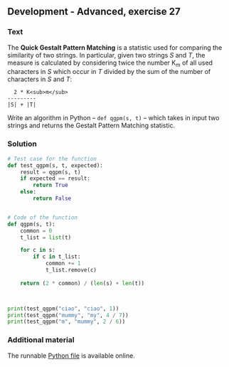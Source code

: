 ## Development - Advanced, exercise 27

### Text
The **Quick Gestalt Pattern Matching** is a statistic used for comparing the similarity of two strings. In particular, given two strings *S* and *T*, the measure is calculated by considering twice the number K<sub>m</sub> of all used characters in *S* which occur in *T* divided by the sum of the number of characters in *S* and *T*: 

```
  2 * K<sub>m</sub>
---------
|S| + |T|
```

Write an algorithm in Python – `def qgpm(s, t)` – which takes in input two strings and returns the Gestalt Pattern Matching statistic.


### Solution
```python
# Test case for the function
def test_qgpm(s, t, expected):
    result = qgpm(s, t)
    if expected == result:
        return True
    else:
        return False


# Code of the function
def qgpm(s, t):
    common = 0
    t_list = list(t)

    for c in s:
        if c in t_list:
            common += 1
            t_list.remove(c)
        
    return (2 * common) / (len(s) + len(t))



print(test_qgpm("ciao", "ciao", 1))
print(test_qgpm("mummy", "my", 4 / 7))
print(test_qgpm("m", "mummy", 2 / 6))
``` 

### Additional material
The runnable [Python file](exercise_27.py) is available online.
